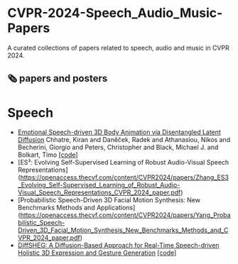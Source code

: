 # CVPR-2024-Speech_Audio_Music-Papers
A curated collections of papers related to speech, audio and music in CVPR 2024.

## 🗞️ papers and posters

# Speech

* [Emotional Speech-driven 3D Body Animation via Disentangled Latent Diffusion](https://openaccess.thecvf.com/content/CVPR2024/papers/Chhatre_Emotional_Speech-driven_3D_Body_Animation_via_Disentangled_Latent_Diffusion_CVPR_2024_paper.pdf) Chhatre, Kiran and Daněček, Radek and Athanasiou, Nikos and Becherini, Giorgio and Peters, Christopher and Black, Michael J. and Bolkart, Timo [[code]](https://github.com/kiranchhatre/amuse)
* [ES³: Evolving Self-Supervised Learning of Robust Audio-Visual Speech Representations] (https://openaccess.thecvf.com/content/CVPR2024/papers/Zhang_ES3_Evolving_Self-Supervised_Learning_of_Robust_Audio-Visual_Speech_Representations_CVPR_2024_paper.pdf)
* [Probabilistic Speech-Driven 3D Facial Motion Synthesis: New Benchmarks Methods and Applications] (https://openaccess.thecvf.com/content/CVPR2024/papers/Yang_Probabilistic_Speech-Driven_3D_Facial_Motion_Synthesis_New_Benchmarks_Methods_and_CVPR_2024_paper.pdf)
* [DiffSHEG: A Diffusion-Based Approach for Real-Time Speech-driven Holistic 3D Expression and Gesture Generation](https://openaccess.thecvf.com/content/CVPR2024/papers/Chen_DiffSHEG_A_Diffusion-Based_Approach_for_Real-Time_Speech-driven_Holistic_3D_Expression_CVPR_2024_paper.pdf) [[code]](https://github.com/JeremyCJM/DiffSHEG)
